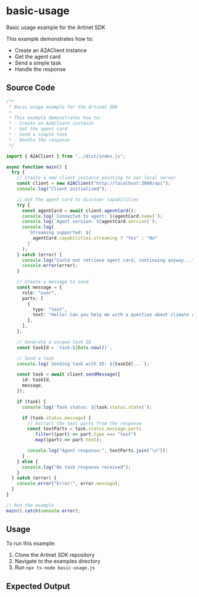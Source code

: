 # basic-usage

Basic usage example for the Artinet SDK

This example demonstrates how to:
- Create an A2AClient instance
- Get the agent card
- Send a simple task
- Handle the response

## Source Code

```typescript
/**
 * Basic usage example for the Artinet SDK
 *
 * This example demonstrates how to:
 * - Create an A2AClient instance
 * - Get the agent card
 * - Send a simple task
 * - Handle the response
 */

import { A2AClient } from "../dist/index.js";

async function main() {
  try {
    // Create a new client instance pointing to our local server
    const client = new A2AClient("http://localhost:3000/api");
    console.log("Client initialized");

    // Get the agent card to discover capabilities
    try {
      const agentCard = await client.agentCard();
      console.log(`Connected to agent: ${agentCard.name}`);
      console.log(`Agent version: ${agentCard.version}`);
      console.log(
        `Streaming supported: ${
          agentCard.capabilities.streaming ? "Yes" : "No"
        }`
      );
    } catch (error) {
      console.log("Could not retrieve agent card, continuing anyway...");
      console.error(error);
    }

    // Create a message to send
    const message = {
      role: "user",
      parts: [
        {
          type: "text",
          text: "Hello! Can you help me with a question about climate change?",
        },
      ],
    };

    // Generate a unique task ID
    const taskId = `task-${Date.now()}`;

    // Send a task
    console.log(`Sending task with ID: ${taskId}...`);

    const task = await client.sendMessage({
      id: taskId,
      message,
    });

    if (task) {
      console.log(`Task status: ${task.status.state}`);

      if (task.status.message) {
        // Extract the text parts from the response
        const textParts = task.status.message.parts
          .filter((part) => part.type === "text")
          .map((part) => part.text);

        console.log("Agent response:", textParts.join("\n"));
      }
    } else {
      console.log("No task response received");
    }
  } catch (error) {
    console.error("Error:", error.message);
  }
}

// Run the example
main().catch(console.error);

```

## Usage

To run this example:

1. Clone the Artinet SDK repository
2. Navigate to the examples directory
3. Run `npx ts-node basic-usage.js`

## Expected Output

<!-- Expected output will be filled in after testing -->

